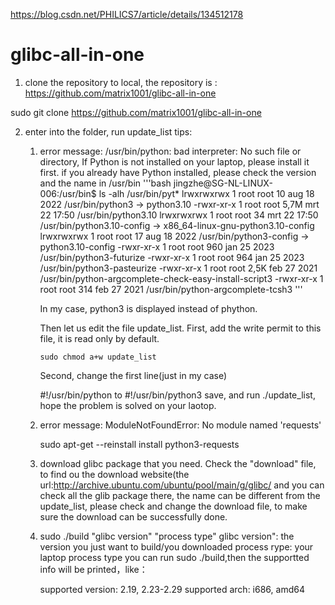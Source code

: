 https://blog.csdn.net/PHILICS7/article/details/134512178

# glibc-all-in-one

1. clone the repository to local, the repository is : https://github.com/matrix1001/glibc-all-in-one

  sudo git clone https://github.com/matrix1001/glibc-all-in-one

2. enter into the folder, run update_list
   tips:
   1. error message: /usr/bin/python: bad interpreter: No such file or directory,
      If Python is not installed on your laptop, please install it first.
      if you already have Python installed, please check the version and the name in /usr/bin
      '''bash
      jingzhe@SG-NL-LINUX-006:/usr/bin$  ls -alh /usr/bin/pyt*
      lrwxrwxrwx 1 root root   10 aug 18  2022 /usr/bin/python3 -> python3.10
      -rwxr-xr-x 1 root root 5,7M mrt 22 17:50 /usr/bin/python3.10
      lrwxrwxrwx 1 root root   34 mrt 22 17:50 /usr/bin/python3.10-config -> x86_64-linux-gnu-python3.10-config
      lrwxrwxrwx 1 root root   17 aug 18  2022 /usr/bin/python3-config -> python3.10-config
      -rwxr-xr-x 1 root root  960 jan 25  2023 /usr/bin/python3-futurize
      -rwxr-xr-x 1 root root  964 jan 25  2023 /usr/bin/python3-pasteurize
      -rwxr-xr-x 1 root root 2,5K feb 27  2021 /usr/bin/python-argcomplete-check-easy-install-script3
      -rwxr-xr-x 1 root root  314 feb 27  2021 /usr/bin/python-argcomplete-tcsh3
      '''

      In my case, python3 is displayed instead of phython.
      
      Then let us edit the file update_list.
      First, add the write permit to this file, it is read only by default.
      
      `sudo chmod a+w update_list`

      Second, change the first line(just in my case)

      #!/usr/bin/python     to   #!/usr/bin/python3
      save, and run ./update_list, hope the problem is solved on your laotop.
   3. error message:  ModuleNotFoundError: No module named 'requests'
  
      sudo apt-get --reinstall install python3-requests

   4. download glibc package that you need.
      Check the "download" file, to find ou the download website(the url:http://archive.ubuntu.com/ubuntu/pool/main/g/glibc/
      and you can check all the glib package there, the name can be different from the update_list, please check and change the download file, to make sure the download can be successfully done.
   5. sudo ./build  "glibc version" "process type"
         glibc version": the version you just want to build/you downloaded
         process rype: your laptop process type
         you can run sudo ./build,then the supportted info will be printed，like：
         
         supported version: 2.19, 2.23-2.29
         supported arch: i686, amd64
          
     
         

  

